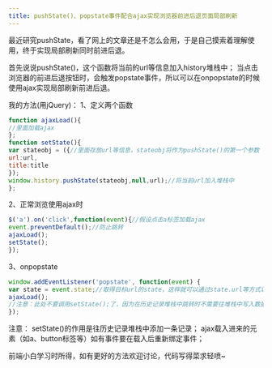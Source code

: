 ```yaml
---
title: pushState()、popstate事件配合ajax实现浏览器前进后退页面局部刷新
---
```


最近研究pushState，看了网上的文章还是不怎么会用，于是自己摸索着理解使用，终于实现局部刷新同时前进后退。

首先说说pushState()，这个函数将当前的url等信息加入history堆栈中；
当点击浏览器的前进后退按钮时，会触发popstate事件，所以可以在onpopstate的时候使用ajax实现局部刷新前进后退。

我的方法(用jQuery)：
1、定义两个函数

```javascript
function ajaxLoad(){
//里面加载ajax
};
function setState(){
var stateobj = ({//里面存放url等信息，stateobj将作为pushState()的第一个参数
url:url,
title:title
});
window.history.pushState(stateobj,null,url);//将当前url加入堆栈中
};
```

2、正常浏览使用ajax时

```javascript
$('a').on('click',function(event){//假设点击a标签加载ajax
event.preventDefault();//防止跳转
ajaxLoad();
setState();
});
```

3、onpopstate

```javascript
window.addEventListener('popstate', function(event) {
var state = event.state;//取得目标url的state，这样就可以通过state.url等方式访问之前stateobj中的内容
ajaxLoad();
//注意：此处不要调用setState();了，因为在历史记录堆栈中跳转时不需要往堆栈中写入数据
});
```

注意：
setState()的作用是往历史记录堆栈中添加一条记录；
ajax载入进来的元素（如a、button标签等）如有事件要在载入后重新绑定事件；



前端小白学习时所得，如有更好的方法欢迎讨论，代码写得菜求轻喷~


